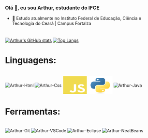 ### Olá 👋, eu sou Arthur, estudante do IFCE
- 🔭 Estudo atualmente no Instituto Federal de Educação, Ciência e Tecnologia do Ceará | Campus Fortalza
<!--- 🌱 Estou estudando atualmente SwiftUI, Swift e Sqlite3 com Python.-->

#

[![Arthur's GitHub stats](https://github-readme-stats.vercel.app/api?username=ArthurDevA&show_icons=true&theme=dark)](https://github.com/ArthurDevA/github-readme-stats)
[![Top Langs](https://github-readme-stats.vercel.app/api/top-langs/?username=ArthurDevA&theme=dark)](https://github.com/ArthurDevA/github-readme-stats)

#

# Linguagens:

<div style="display: inline_block"><br>
  <img align="center" alt="Arthur-Html" height="60" width="80" src="https://cdn.jsdelivr.net/gh/devicons/devicon/icons/html5/html5-original.svg" />
  <img align="center" alt="Arthur-Css" height="60" width="80" src="https://cdn.jsdelivr.net/gh/devicons/devicon/icons/css3/css3-original.svg" />
  <img align="center" alt="Arthur-Js" height="60" width="80" src="https://raw.githubusercontent.com/devicons/devicon/master/icons/javascript/javascript-plain.svg" />
  <img align="center" alt="Arthur-Python" height="60" width="80" src="https://raw.githubusercontent.com/devicons/devicon/master/icons/python/python-original.svg" />
  <img align="center" alt="Arthur-Java" height="60" width="80" src="https://cdn.jsdelivr.net/gh/devicons/devicon/icons/java/java-original.svg" />
</div>

# Ferramentas:

<div style="display: inline_block"><br>
  <img align="center" alt="Arthur-Git" height="60" width="80" src="https://cdn.jsdelivr.net/gh/devicons/devicon/icons/git/git-original.svg" />
  <img align="center" alt="Arthur-VSCode" height="60" width="80" src="https://cdn.jsdelivr.net/gh/devicons/devicon/icons/vscode/vscode-original.svg" />
  <img align="center" alt="Arthur-Eclipse" height="60" width="60" src="https://github.com/ArthurDevA/ArthurDevA/assets/141514740/a847720f-32d6-42e4-bd47-c6d2d442b486" />
  <img align="center" alt="Arthur-NeatBeans" height="60" width="80" src="https://github.com/ArthurDevA/ArthurDevA/assets/141514740/f3e5c70a-be62-4952-9295-c8b43cd41967" />
</div>
